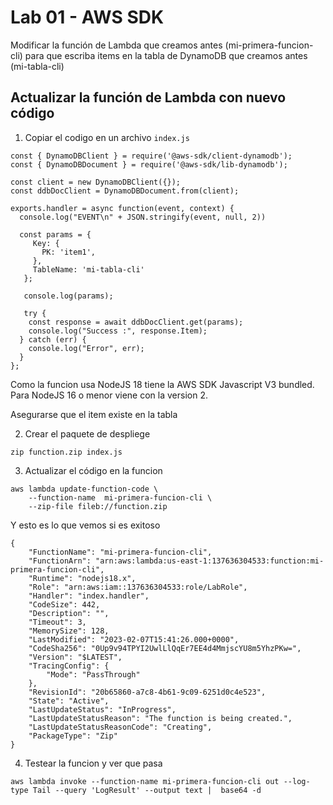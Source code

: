 # Lab 01 - AWS SDK

Modificar la función de Lambda que creamos antes (mi-primera-funcion-cli) para que escriba items en la tabla de DynamoDB que creamos antes (mi-tabla-cli)

## Actualizar la función de Lambda con nuevo código

1. Copiar el codigo en un archivo `index.js`

```
const { DynamoDBClient } = require('@aws-sdk/client-dynamodb');
const { DynamoDBDocument } = require('@aws-sdk/lib-dynamodb');

const client = new DynamoDBClient({});
const ddbDocClient = DynamoDBDocument.from(client);

exports.handler = async function(event, context) {
  console.log("EVENT\n" + JSON.stringify(event, null, 2))

  const params = {
     Key: {
       PK: 'item1',
     },
     TableName: 'mi-tabla-cli'
   };

   console.log(params);

   try {
    const response = await ddbDocClient.get(params);
    console.log("Success :", response.Item);
  } catch (err) {
    console.log("Error", err);
  }
};

```

Como la funcion usa NodeJS 18 tiene la AWS SDK Javascript V3 bundled.
Para NodeJS 16 o menor viene con la version 2.

Asegurarse que el item existe en la tabla

2. Crear el paquete de despliege

```
zip function.zip index.js
```

3. Actualizar el código en la funcion

```
aws lambda update-function-code \
    --function-name  mi-primera-funcion-cli \
    --zip-file fileb://function.zip
```

Y esto es lo que vemos si es exitoso

```
{
    "FunctionName": "mi-primera-funcion-cli",
    "FunctionArn": "arn:aws:lambda:us-east-1:137636304533:function:mi-primera-funcion-cli",
    "Runtime": "nodejs18.x",
    "Role": "arn:aws:iam::137636304533:role/LabRole",
    "Handler": "index.handler",
    "CodeSize": 442,
    "Description": "",
    "Timeout": 3,
    "MemorySize": 128,
    "LastModified": "2023-02-07T15:41:26.000+0000",
    "CodeSha256": "0Up9v94TPYI2UwlLlQqEr7EE4d4MmjscYU8m5YhzPKw=",
    "Version": "$LATEST",
    "TracingConfig": {
        "Mode": "PassThrough"
    },
    "RevisionId": "20b65860-a7c8-4b61-9c09-6251d0c4e523",
    "State": "Active",
    "LastUpdateStatus": "InProgress",
    "LastUpdateStatusReason": "The function is being created.",
    "LastUpdateStatusReasonCode": "Creating",
    "PackageType": "Zip"
}
```

4. Testear la funcion y ver que pasa

```
aws lambda invoke --function-name mi-primera-funcion-cli out --log-type Tail --query 'LogResult' --output text |  base64 -d
```

